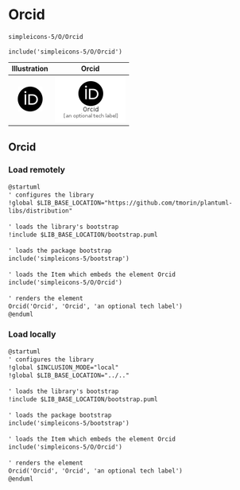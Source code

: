 # Orcid


```text
simpleicons-5/O/Orcid
```

```text
include('simpleicons-5/O/Orcid')
```



| Illustration | Orcid |
| :---: | :---: |
| ![illustration for Illustration](../../simpleicons-5/O/Orcid.png) | ![illustration for Orcid](../../simpleicons-5/O/Orcid.Local.png) |




## Orcid

### Load remotely
```plantuml
@startuml
' configures the library
!global $LIB_BASE_LOCATION="https://github.com/tmorin/plantuml-libs/distribution"

' loads the library's bootstrap
!include $LIB_BASE_LOCATION/bootstrap.puml

' loads the package bootstrap
include('simpleicons-5/bootstrap')

' loads the Item which embeds the element Orcid
include('simpleicons-5/O/Orcid')

' renders the element
Orcid('Orcid', 'Orcid', 'an optional tech label')
@enduml
```

### Load locally
```plantuml
@startuml
' configures the library
!global $INCLUSION_MODE="local"
!global $LIB_BASE_LOCATION="../.."

' loads the library's bootstrap
!include $LIB_BASE_LOCATION/bootstrap.puml

' loads the package bootstrap
include('simpleicons-5/bootstrap')

' loads the Item which embeds the element Orcid
include('simpleicons-5/O/Orcid')

' renders the element
Orcid('Orcid', 'Orcid', 'an optional tech label')
@enduml
```


